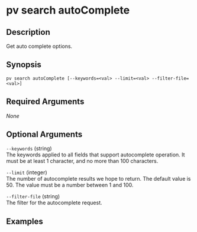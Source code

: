 # pv search autoComplete

## Description
Get auto complete options.

## Synopsis
```
pv search autoComplete [--keywords=<val> --limit=<val> --filter-file=<val>]
```

## Required Arguments
*None*

## Optional Arguments
`--keywords` (string)  
The keywords applied to all fields that support autocomplete operation. It must be at least 1 character, and no more than 100 characters.

`--limit` (integer)  
The number of autocomplete results we hope to return. The default value is 50. The value must be a number between 1 and 100.

`--filter-file` (string)  
The filter for the autocomplete request.

## Examples
```powershell

```